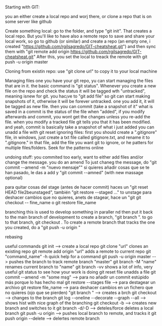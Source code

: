 Starting with GIT:

you an either create a local repo and worj there, or clone a repo that is on some server like github

Create something local:
go to the folder, and type "git init". That creates a local repo. But you'll like to have also a remote repo to save and share your local work, so go to github (or similar)
and create a repo (an empty one, i created "https://github.com/rgilsagredo/GIT-cheatsheat.git") and then sync them with 
"git remote add origin https://github.com/rgilsagredo/GIT-cheatsheat.git"
After this, you set the local to treack the remote with git push -u origin master


Cloning from existin repo:
use "git clone url" to copy it to your local machine


Managing files
one you have your git repo, yu can start managing the files that are in it.  the basic command is "git status". Whenever you create a new file on the repo and check
the status it will be tagged wth "untracked", meaning isnew for git. you hac¡ve to "git add file" so git can start making snapshots of it, otherwise
it will be forever untracked. one you add it, it will be tagged as new file. then you can commit (take a snapshot of it"
what is saved in a commit is the status of the file when "added", if you modify afterwards and commit, you wont get the changes unless you re-add the file.
when you modify a tracked file git tells you that it has been modified.
and yeah, commit is basically take a snapshot of what i just added
you can unadd a file with git reset
ignoring files: 
first you should create a ".gitignore" file, in windows, just create a txt file called gitignore.txt, and rename it to ".gitignore."
in that file, add the file you want git to ignore, or he patters for multiple files/folders. Seek for the patterns online


undoing stuff:
you commited too early, want to either add files and/or change the message. you do an amend
To just chaneg the message, do "git commit --amend -m "nuevo mensaje""
si quieres añadir cosas que se te han pasado, le das a add y "git commit --amned" (with new massage optional)

para quitar cosas del stage (antes de hacer commit) haces un "git reset HEAD file2beunstaged", también "git restore --staged <file>..." to unstage
para deshacer cambios que no quieres, anets de stagear, hace un "git git checkout -- fine_name o git restore file_name

branching
this is used to develop something in paraller nd then put it back to the main branch of development
to create a branch, "git branch <name>". to go to that branch, git checkout <name>. To create a remote branch that tracks the one you created, do a
"git push -u origin <name>"

rebasing




useful commands
git init --> create a local repo
git clone "url" clones an existing repo
git remote add origin "url" adds a remote to current repo
git "command_name" -h quick help for a command
git push -u origin master --> pushes the branch to track remote branch "master"
git branch -M "name" renames current branch to "name"
git branch -vv shows a lot of info, very useful
git status to see how your work is doing
git reset file unadds a file
git commit --amend -m "some msg" --> para no añadir un commit estúpido más porque lo has hecho mal
git restore --stages file --> para destagear un archivo
git restore file_name --> para deshacer cambios en un fichero que no quieres (ojo que se pierden)
"git branch <name>" --> creates a brch
git checkout <name> --> changes to the branch <name>
git log --oneline --decorate --graph --all --> shows hist with nice graph of the branching
git checkout -b <name> --> creates new branch and switches to it
git branch -d/-D <name> --> deteles/force deletes a local branch
git push -u origin <name> --> pushes local branch to remote, and tracks it
git push origin --delete <name> --> delertes remote branch
